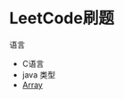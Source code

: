 # LeetCode刷题 
语言
* C语言
* java
类型
* [Array](https://github.com/Dagon0577/LeetCode/tree/master/Type/LeetCode_Array)

